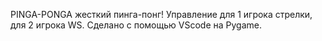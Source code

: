 PINGA-PONGA
жесткий пинга-понг!
Управление для 1 игрока стрелки, для 2 игрока WS.
Сделано с помощью VScode на Pygame.

